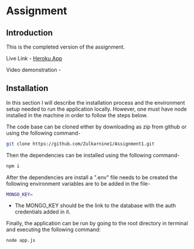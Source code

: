 # Assignment

## Introduction

This is the completed version of the assignment.

Live Link - [Heroku App](https://dabblelabsassignment1.herokuapp.com/apollo)

Video demonstration - []()


## Installation

In this section I will describe the installation process and the environment setup needed to run the application locally. However, one must have node installed in the machine in order to follow the steps below.

The code base can be cloned either by downloading as zip from github or using the following command-

```sh
git clone https://github.com/Zulkarnine1/Assignment1.git
```

Then the dependencies can be installed using the following command-

```sh
npm i
```

After the dependencies are install a ".env" file needs to be created the following environment variables are to be added in the file-

```sh
MONGO_KEY=
```
- The MONGO_KEY should be the link to the database with the auth credentials added in it.


Finally, the application can be run by going to the root directory in terminal and executing the following command:

```sh
node app.js
```

